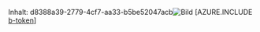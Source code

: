 Inhalt: d8388a39-2779-4cf7-aa33-b5be52047acb![Bild](83f5bd44-bb33-4438-bd96-ae70c4563d10.png)
[AZURE.INCLUDE [b-token](bbc841c8-3739-46ea-9717-300eee253226.md)]
